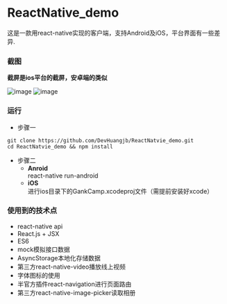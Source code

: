 # ReactNative_demo
这是一款用react-native实现的客户端，支持Android及iOS，平台界面有一些差异.

### 截图

**截屏是ios平台的截屏，安卓端的类似**  

![image](https://github.com/DevHuangjb/ReactNatvie_demo/blob/master/screenshot/screenshot1.gif)
![image](https://github.com/DevHuangjb/ReactNatvie_demo/blob/master/screenshot/screenshot2.gif)

### 运行
* 步骤一
```
git clone https://github.com/DevHuangjb/ReactNatvie_demo.git
cd ReactNatvie_demo && npm install
```

* 步骤二
    * **Anroid**  
        react-native run-android 
    * **iOS**  
        进行ios目录下的GankCamp.xcodeproj文件（需提前安装好xcode）
    
### 使用到的技术点

* react-native api
* React.js + JSX
* ES6
* mock模拟接口数据
* AsyncStorage本地化存储数据
* 第三方react-native-video播放线上视频
* 字体图标的使用
* 半官方插件react-navigation进行页面路由
* 第三方react-native-image-picker读取相册
